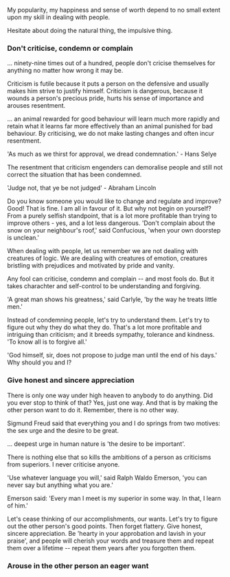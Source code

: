 My popularity, my happiness and sense of worth depend to no small extent upon my skill in dealing with people.

Hesitate about doing the natural thing, the impulsive thing.

### Don't criticise, condemn or complain

... ninety-nine times out of a hundred, people don't cricise themselves for anything no matter how wrong it may be.

Criticism is futile because it puts a person on the defensive and usually makes him strive to justify himself. Criticism is dangerous, because it wounds a person's precious pride, hurts his sense of importance and arouses resentment.

... an animal rewarded for good behaviour will learn much more rapidly and retain what it learns far more effectively than an animal punished for bad behaviour. By criticising, we do not make lasting changes and often incur resentment.

'As much as we thirst for approval, we dread condemnation.' - Hans Selye

The resentment that criticism engenders can demoralise people and still not correct the situation that has been condemned.

'Judge not, that ye be not judged' - Abraham Lincoln

Do you know someone you would like to change and regulate and improve? Good! That is fine. I am all in favour of it. But why not begin on yourself? From a purely selfish standpoint, that is a lot more profitable than trying to improve others - yes, and a lot less dangerous. 'Don't complain about the snow on your neighbour's roof,' said Confucious, 'when your own doorstep is unclean.'

When dealing with people, let us remember we are not dealing with creatures of logic. We are dealing with creatures of emotion, creatures bristling with prejudices and motivated by pride and vanity.

Any fool can criticise, condemn and complain -- and most fools do. But it takes charachter and self-control to be understanding and forgiving.

'A great man shows his greatness,' said Carlyle, 'by the way he treats little men.'

Instead of condemning people, let's try to understand them. Let's try to figure out why they do what they do. That's a lot more profitable and intriguing than criticism; and it breeds sympathy, tolerance and kindness. 'To know all is to forgive all.'

'God himself, sir, does not propose to judge man until the end of his days.' Why should you and I?

### Give honest and sincere appreciation

There is only one way under high heaven to anybody to do anything. Did you ever stop to think of that? Yes, just one way. And that is by making the other person want to do it. Remember, there is no other way.

Sigmund Freud said that everything you and I do springs from two motives: the sex urge and the desire to be great.

... deepest urge in human nature is 'the desire to be important'.

There is nothing else that so kills the ambitions of a person as criticisms from superiors. I never criticise anyone.

'Use whatever language you will,' said Ralph Waldo Emerson, 'you can never say but anything what you are.'

Emerson said: 'Every man I meet is my superior in some way. In that, I learn of him.'

Let's cease thinking of our accomplishments, our wants. Let's try to figure out the other person's good points. Then forget flattery. Give honest, sincere appreciation. Be 'hearty in your approbation and lavish in your praise', and people will cherish your words and treasure them and repeat them over a lifetime -- repeat them years after you forgotten them.

### Arouse in the other person an eager want
